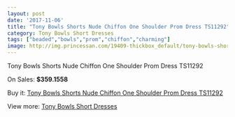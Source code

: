 ```yaml
---
layout: post
date: '2017-11-06'
title: "Tony Bowls Shorts Nude Chiffon One Shoulder Prom Dress TS11292"
category: Tony Bowls Short Dresses
tags: ["beaded","bowls","prom","chiffon","charming"]
image: http://img.princessan.com/19409-thickbox_default/tony-bowls-shorts-nude-chiffon-one-shoulder-prom-dress-ts11292.jpg
---
```

Tony Bowls Shorts Nude Chiffon One Shoulder Prom Dress TS11292

On Sales: **$359.1558**
<a href="https://www.princessan.com/en/tony-bowls-short-dresses/8724-tony-bowls-shorts-nude-chiffon-one-shoulder-prom-dress-ts11292.html"><amp-img layout="responsive" width="600" height="600" src="//img.princessan.com/19409-thickbox_default/tony-bowls-shorts-nude-chiffon-one-shoulder-prom-dress-ts11292.jpg" alt="Tony Bowls Shorts Nude Chiffon One Shoulder Prom Dress TS11292 0" /></a>
<a href="https://www.princessan.com/en/tony-bowls-short-dresses/8724-tony-bowls-shorts-nude-chiffon-one-shoulder-prom-dress-ts11292.html"><amp-img layout="responsive" width="600" height="600" src="//img.princessan.com/19411-thickbox_default/tony-bowls-shorts-nude-chiffon-one-shoulder-prom-dress-ts11292.jpg" alt="Tony Bowls Shorts Nude Chiffon One Shoulder Prom Dress TS11292 1" /></a>
<a href="https://www.princessan.com/en/tony-bowls-short-dresses/8724-tony-bowls-shorts-nude-chiffon-one-shoulder-prom-dress-ts11292.html"><amp-img layout="responsive" width="600" height="600" src="//img.princessan.com/19410-thickbox_default/tony-bowls-shorts-nude-chiffon-one-shoulder-prom-dress-ts11292.jpg" alt="Tony Bowls Shorts Nude Chiffon One Shoulder Prom Dress TS11292 2" /></a>

Buy it: [Tony Bowls Shorts Nude Chiffon One Shoulder Prom Dress TS11292](https://www.princessan.com/en/tony-bowls-short-dresses/8724-tony-bowls-shorts-nude-chiffon-one-shoulder-prom-dress-ts11292.html "Tony Bowls Shorts Nude Chiffon One Shoulder Prom Dress TS11292")

View more: [Tony Bowls Short Dresses](https://www.princessan.com/en/70-tony-bowls-short-dresses "Tony Bowls Short Dresses")